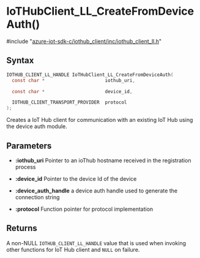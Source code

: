 # IoTHubClient_LL_CreateFromDeviceAuth()

\#include "[azure-iot-sdk-c/iothub_client/inc/iothub_client_ll.h](../iot-c-ref-iothub-client-ll-h.md)"  

## Syntax

```C
IOTHUB_CLIENT_LL_HANDLE IoTHubClient_LL_CreateFromDeviceAuth(
  const char *                      iothub_uri,

  const char *                      device_id,

  IOTHUB_CLIENT_TRANSPORT_PROVIDER  protocol
);
```

Creates a IoT Hub client for communication with an existing IoT Hub using the device auth module.

## Parameters
* **:iothub_uri** Pointer to an ioThub hostname received in the registration process 

* **:device_id** Pointer to the device Id of the device 

* **:device_auth_handle** a device auth handle used to generate the connection string 

* **:protocol** Function pointer for protocol implementation

## Returns
A non-NULL `IOTHUB_CLIENT_LL_HANDLE` value that is used when invoking other functions for IoT Hub client and `NULL` on failure.

